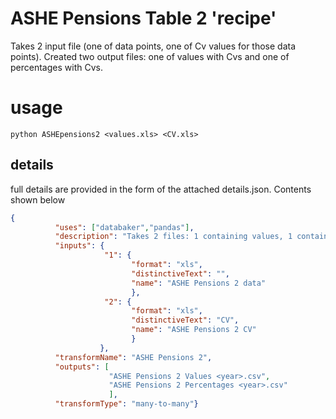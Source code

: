 # ASHE Pensions Table 2 'recipe'

Takes 2 input file (one of data points, one of Cv values for those data points). Created two output files: one of values with Cvs and one of percentages with Cvs.

# usage

```python ASHEpensions2 <values.xls> <CV.xls>```


## details
full details are provided in the form of the attached details.json. Contents shown below

```json
{
          "uses": ["databaker","pandas"],
          "description": "Takes 2 files: 1 containing values, 1 containing CVs. Creates 2 files: one values with Cvs, one percentages with Cvs.",
          "inputs": {
                     "1": {
                           "format": "xls",
                           "distinctiveText": "",
                           "name": "ASHE Pensions 2 data"
                           },
                     "2": {
                           "format": "xls",
                           "distinctiveText": "CV",
                           "name": "ASHE Pensions 2 CV"
                           }
                    },
          "transformName": "ASHE Pensions 2",
          "outputs": [
                      "ASHE Pensions 2 Values <year>.csv",
                      "ASHE Pensions 2 Percentages <year>.csv"
                      ],
          "transformType": "many-to-many"}
```
